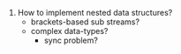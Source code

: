 1. How to implement nested data structures?
    - brackets-based sub streams?
    - complex data-types?
        - sync problem?